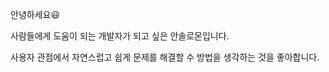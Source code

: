 안녕하세요😃

사람들에게 도움이 되는 개발자가 되고 싶은 안솔로몬입니다.

사용자 관점에서 자연스럽고 쉽게 문제를 해결할 수 방법을 생각하는 것을 좋아합니다.



<!--
**AnSolomon/AnSolomon** is a ✨ _special_ ✨ repository because its `README.md` (this file) appears on your GitHub profile.

Here are some ideas to get you started:

- 🔭 I’m currently working on ...
- 🌱 I’m currently learning ...
- 👯 I’m looking to collaborate on ...
- 🤔 I’m looking for help with ...
- 💬 Ask me about ...
- 📫 How to reach me: ...
- 😄 Pronouns: ...
- ⚡ Fun fact: ...
-->
